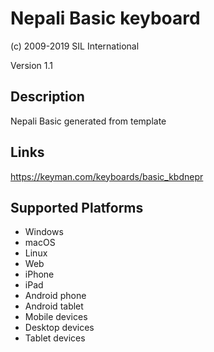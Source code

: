 Nepali Basic keyboard
==============

(c) 2009-2019 SIL International

Version 1.1

Description
-----------

Nepali Basic generated from template

Links
-----
https://keyman.com/keyboards/basic_kbdnepr

Supported Platforms
-------------------
 * Windows
 * macOS
 * Linux
 * Web
 * iPhone
 * iPad
 * Android phone
 * Android tablet
 * Mobile devices
 * Desktop devices
 * Tablet devices

